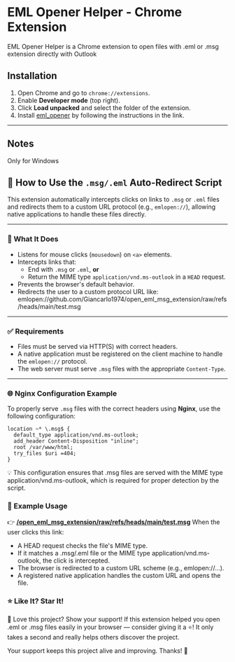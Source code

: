 # EML Opener Helper - Chrome Extension

EML Opener Helper is a Chrome extension to open files with .eml or .msg extension directly with Outlook

## Installation
1. Open Chrome and go to `chrome://extensions`.
2. Enable **Developer mode** (top right).
3. Click **Load unpacked** and select the folder of the extension.
4. Install [eml_opener](https://github.com/Giancarlo1974/open_eml_msg_extension/blob/main/install.md) by following the instructions in the link.
---

## Notes
Only for Windows


## 📄 How to Use the `.msg/.eml` Auto-Redirect Script

This extension automatically intercepts clicks on links to `.msg` or `.eml` files and redirects them to a custom URL protocol (e.g., `emlopen://`), allowing native applications to handle these files directly.

---

### 🧠 What It Does

- Listens for mouse clicks (`mousedown`) on `<a>` elements.
- Intercepts links that:
  - End with `.msg` or `.eml`, **or**
  - Return the MIME type `application/vnd.ms-outlook` in a `HEAD` request.
- Prevents the browser's default behavior.
- Redirects the user to a custom protocol URL like:
emlopen://github.com/Giancarlo1974/open_eml_msg_extension/raw/refs/heads/main/test.msg

---

### ✅ Requirements

- Files must be served via HTTP(S) with correct headers.
- A native application must be registered on the client machine to handle the `emlopen://` protocol.
- The web server must serve `.msg` files with the appropriate `Content-Type`.

---

### 🌐 Nginx Configuration Example

To properly serve `.msg` files with the correct headers using **Nginx**, use the following configuration:

```nginx
location ~* \.msg$ {
  default_type application/vnd.ms-outlook;
  add_header Content-Disposition "inline";
  root /var/www/html;
  try_files $uri =404;
}
```

💡 This configuration ensures that .msg files are served with the MIME type application/vnd.ms-outlook, which is required for proper detection by the script.


### 🧪 Example Usage
👉 [**/open_eml_msg_extension/raw/refs/heads/main/test.msg**](https://github.com/Giancarlo1974/open_eml_msg_extension/raw/refs/heads/main/test.msg)
When the user clicks this link:
- A HEAD request checks the file's MIME type.
- If it matches a .msg/.eml file or the MIME type application/vnd.ms-outlook, the click is intercepted.
- The browser is redirected to a custom URL scheme (e.g., emlopen://...).
- A registered native application handles the custom URL and opens the file.

### ⭐️ Like It? Star It!
🌟 Love this project? Show your support!
If this extension helped you open .eml or .msg files easily in your browser — consider giving it a ⭐️!
It only takes a second and really helps others discover the project.

Your support keeps this project alive and improving. Thanks! 🙌

